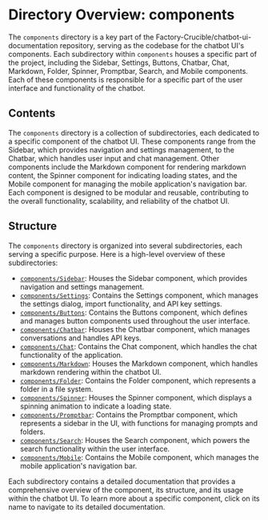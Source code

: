 
# Directory Overview: components

The `components` directory is a key part of the Factory-Crucible/chatbot-ui-documentation repository, serving as the codebase for the chatbot UI's components. Each subdirectory within `components` houses a specific part of the project, including the Sidebar, Settings, Buttons, Chatbar, Chat, Markdown, Folder, Spinner, Promptbar, Search, and Mobile components. Each of these components is responsible for a specific part of the user interface and functionality of the chatbot.

## Contents

The `components` directory is a collection of subdirectories, each dedicated to a specific component of the chatbot UI. These components range from the Sidebar, which provides navigation and settings management, to the Chatbar, which handles user input and chat management. Other components include the Markdown component for rendering markdown content, the Spinner component for indicating loading states, and the Mobile component for managing the mobile application's navigation bar. Each component is designed to be modular and reusable, contributing to the overall functionality, scalability, and reliability of the chatbot UI.

## Structure

The `components` directory is organized into several subdirectories, each serving a specific purpose. Here is a high-level overview of these subdirectories:

- [`components/Sidebar`](Sidebar.md): Houses the Sidebar component, which provides navigation and settings management.
- [`components/Settings`](Settings.md): Contains the Settings component, which manages the settings dialog, import functionality, and API key settings.
- [`components/Buttons`](Buttons.md): Contains the Buttons component, which defines and manages button components used throughout the user interface.
- [`components/Chatbar`](Chatbar.md): Houses the Chatbar component, which manages conversations and handles API keys.
- [`components/Chat`](Chat.md): Contains the Chat component, which handles the chat functionality of the application.
- [`components/Markdown`](Markdown.md): Houses the Markdown component, which handles markdown rendering within the chatbot UI.
- [`components/Folder`](Folder.md): Contains the Folder component, which represents a folder in a file system.
- [`components/Spinner`](Spinner.md): Houses the Spinner component, which displays a spinning animation to indicate a loading state.
- [`components/Promptbar`](Promptbar.md): Contains the Promptbar component, which represents a sidebar in the UI, with functions for managing prompts and folders.
- [`components/Search`](Search.md): Houses the Search component, which powers the search functionality within the user interface.
- [`components/Mobile`](Mobile.md): Contains the Mobile component, which manages the mobile application's navigation bar.

Each subdirectory contains a detailed documentation that provides a comprehensive overview of the component, its structure, and its usage within the chatbot UI. To learn more about a specific component, click on its name to navigate to its detailed documentation.
